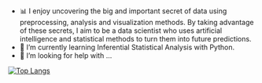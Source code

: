 


- :bar_chart: I enjoy uncovering the big and important secret of data using preprocessing, analysis and visualization methods. By taking advantage of these secrets, I aim to be a data scientist who uses artificial intelligence and statistical methods to turn them into future predictions.
- 🌱 I’m currently learning Inferential Statistical Analysis with Python.
- 🤔 I’m looking for help with ...

[![Top Langs](https://github-readme-stats.vercel.app/api/top-langs/?username=asenateke)](https://github.com/asenateke/github-readme-stats)
